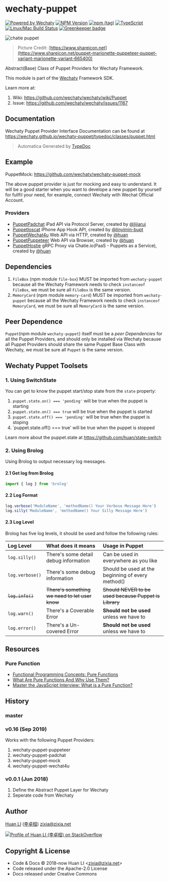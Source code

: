 # wechaty-puppet

[![Powered by Wechaty](https://img.shields.io/badge/Powered%20By-Wechaty-blue.svg)](https://wechaty.js.org)
[![NPM Version](https://badge.fury.io/js/wechaty-puppet.svg)](https://www.npmjs.com/package/wechaty-puppet)
[![npm (tag)](https://img.shields.io/npm/v/wechaty-puppet/next.svg)](https://www.npmjs.com/package/wechaty-puppet?activeTab=versions)
[![TypeScript](https://img.shields.io/badge/%3C%2F%3E-TypeScript-blue.svg)](https://www.typescriptlang.org/)
[![Linux/Mac Build Status](https://travis-ci.com/wechaty/wechaty-puppet.svg?branch=master)](https://travis-ci.com/wechaty/wechaty-puppet)
[![Greenkeeper badge](https://badges.greenkeeper.io/wechaty/wechaty-puppet.svg)](https://greenkeeper.io/)

![chatie puppet](https://wechaty.github.io/wechaty-puppet/images/puppet-logo.jpg)

> Picture Credit: [https://www.shareicon.net](https://www.shareicon.net/puppet-marionette-puppeteer-puppet-variant-marionette-variant-665400)

Abstract(Base) Class of Puppet Providers for Wechaty Framework.

This module is part of the [Wechaty](https://github.com/wechaty/wechaty) Framework SDK.

Learn more at:

1. Wiki: <https://github.com/wechaty/wechaty/wiki/Puppet>
1. Issue: <https://github.com/wechaty/wechaty/issues/1167>

## Documentation

Wechaty Puppet Provider Interface Documentation can be found at <https://wechaty.github.io/wechaty-puppet/typedoc/classes/puppet.html>

> Automatica Generated by [TypeDoc](http://typedoc.org/)

## Example

PuppetMock: <https://github.com/wechaty/wechaty-puppet-mock>

The above puppet provider is just for mocking and easy to understand. It will be a good starter when you want to develope a new puppet by yourself for fullfil your need, for example, connect Wechaty with Wechat Official Account.

### Providers

* [PuppetPadchat](https://github.com/lijiarui/wechaty-puppet-padchat) iPad API via Protocol Server, created by [@lijiarui](https://github.com/lijiarui)
* [PuppetIoscat](https://github.com/linyimin-bupt/wechaty-puppet-ioscat) iPhone App Hook API, created by [@linyimin-bupt](https://github.com/linyimin-bupt)
* [PuppetWechat4u](https://github.com/wechaty/wechaty-puppet-wechat4u) Web API via HTTP, created by [@huan](https://github.com/huan)
* [PuppetPuppeteer](https://github.com/wechaty/wechaty-puppet-puppeteer) Web API via Browser, created by [@huan](https://github.com/huan)
* [PuppetHostie](https://github.com/wechaty/wechaty-puppet-hostie) gRPC Proxy via Chatie.io(PaaS - Puppets as a Service), created by [@huan](https://github.com/huan)

## Dependencies

1. `FileBox` (npm module `file-box`) MUST be imported from `wechaty-puppet` because all the Wechaty Framework needs to check `instanceof FileBox`, we must be sure all `FileBox` is the same version.
2. `MemoryCard` (npm module `memory-card`) MUST be imported from `wechaty-puppet` because all the Wechaty Framework needs to check `instanceof MemoryCard`, we must be sure all `MemoryCard` is the same version.

## Peer Dependence

`Puppet`(npm module `wechaty-puppet`) itself must be a _peer Dependencies_ for all the Puppet Providers, and should only be installed via Wechaty because all Puppet Providers should share the same Puppet Base Class with Wechaty, we must be sure all `Puppet` is the same version.

## Wechaty Puppet Toolsets

### 1. Using SwitchState

You can get to know the puppet start/stop state from the `state` property:

1. `puppet.state.on() === 'pending'` will be true when the puppet is starting
2. `puppet.state.on() === true` will be true when the puppet is started
3. `puppet.state.off() === 'pending'` will be true when the puppet is stoping
4. `puppet.state.off() === true' will be true when the puppet is stopped

Learn more about the puppet.state at <https://github.com/huan/state-switch>

### 2. Using Brolog

Using Brolog to output necessary log messages.

#### 2.1 Get log from Brolog

```ts
import { log } from 'brolog'
```

#### 2.2 Log Format

```ts
log.verbose('ModuleName', 'methodName() Your Verbose Message Here')
log.silly('ModuleName', 'methodName() Your Silly Message Here')
```

#### 2.3 Log Level

Brolog has five log levels, it should be used and follow the following rules:

| Log Level | What does it means | Usage in Puppet |
| :---      | :---               | :---            |
| `log.silly()` | There's some detail debug information | Can be used in everywhere as you like |
| `log.verbose()` | There's some debug information | Should be used at the beginning of every method() |
| ~~`log.info()`~~ | ~~There's something we need to let user know~~ | ~~Should NEVER to be used because Puppet is Library~~ |
| `log.warn()` | There's a Coverable Error | **Should not be used** unless we have to |
| `log.error()` | There's a Un-covered Error | **Should not be used** unless we have to |

## Resources

### Pure Function

* [Functional Programming Concepts: Pure Functions](https://hackernoon.com/functional-programming-concepts-pure-functions-cafa2983f757)
* [What Are Pure Functions And Why Use Them?](https://medium.com/@jamesjefferyuk/javascript-what-are-pure-functions-4d4d5392d49c)
* [Master the JavaScript Interview: What is a Pure Function?](https://medium.com/javascript-scene/master-the-javascript-interview-what-is-a-pure-function-d1c076bec976)

## History

### master

### v0.16 (Sep 2019)

Works with the following Puppet Providers:

1. wechaty-puppet-puppeteer
1. wechaty-puppet-padchat
1. wechaty-puppet-mock
1. wechaty-puppet-wechat4u

### v0.0.1 (Jun 2018)

1. Define the Abstract Puppet Layer for Wechaty
1. Seperate code from Wechaty

## Author

[Huan LI](https://github.com/huan) ([李卓桓](http://linkedin.com/in/zixia)) zixia@zixia.net

[![Profile of Huan LI (李卓桓) on StackOverflow](https://stackexchange.com/users/flair/265499.png)](https://stackexchange.com/users/265499)

## Copyright & License

* Code & Docs © 2018-now Huan LI \<zixia@zixia.net\>
* Code released under the Apache-2.0 License
* Docs released under Creative Commons
